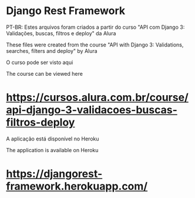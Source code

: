 # Django Rest Framework

PT-BR: Estes arquivos foram criados a partir do curso "API com Django 3: Validações, buscas, filtros e deploy" da Alura


These files were created from the course "API with Django 3: Validations, searches, filters and deploy" by Alura


O curso pode ser visto aqui

The course can be viewed here 


# https://cursos.alura.com.br/course/api-django-3-validacoes-buscas-filtros-deploy




A aplicação está disponível no Heroku

The application is available on Heroku


# https://djangorest-framework.herokuapp.com/